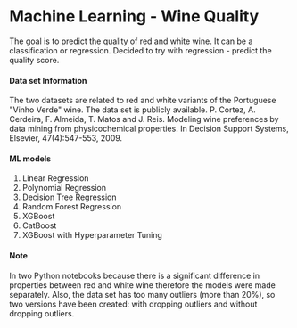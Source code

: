 # Machine Learning - Wine Quality

The goal is to predict the quality of red and white wine. It can be a classification or regression. Decided to try with regression - predict the quality score.

#### Data set Information
The two datasets are related to red and white variants of the Portuguese "Vinho Verde" wine. The data set is publicly available. P. Cortez, A. Cerdeira, F. Almeida, T. Matos and J. Reis. Modeling wine preferences by data mining from physicochemical properties. In Decision Support Systems, Elsevier, 47(4):547-553, 2009.

#### ML models
1. Linear Regression
2. Polynomial Regression
3. Decision Tree Regression
4. Random Forest Regression
5. XGBoost
6. CatBoost
7. XGBoost with Hyperparameter Tuning

#### Note
In two Python notebooks because there is a significant difference in properties between red and white wine therefore the models were made separately.
Also, the data set has too many outliers (more than 20%), so two versions have been created: with dropping outliers and without dropping outliers.
